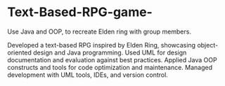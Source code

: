 # Text-Based-RPG-game-
Use Java and OOP, to recreate Elden ring with group members.

Developed a text-based RPG inspired by Elden Ring, showcasing object-oriented design and Java programming.
Used UML for design documentation and evaluation against best practices.
Applied Java OOP constructs and tools for code optimization and maintenance.
Managed development with UML tools, IDEs, and version control.
